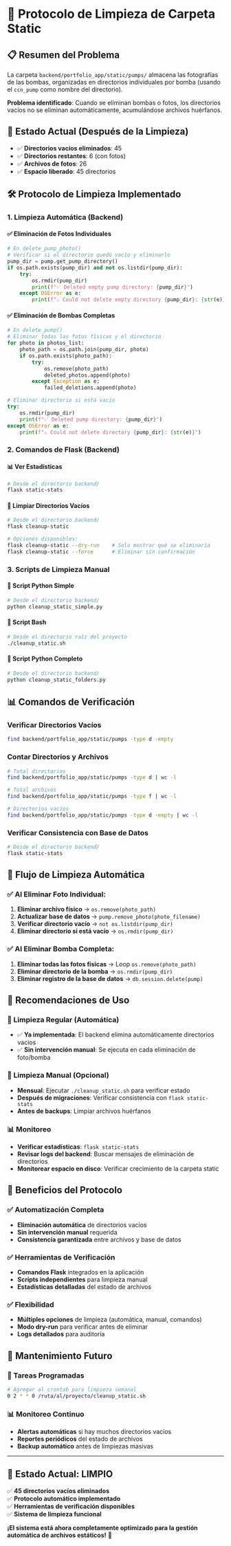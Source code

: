 # 🧹 Protocolo de Limpieza de Carpeta Static

## 📋 **Resumen del Problema**

La carpeta `backend/portfolio_app/static/pumps/` almacena las fotografías de las bombas, organizadas en directorios individuales por bomba (usando el `ccn_pump` como nombre del directorio).

**Problema identificado**: Cuando se eliminan bombas o fotos, los directorios vacíos no se eliminan automáticamente, acumulándose archivos huérfanos.

## 🎯 **Estado Actual (Después de la Limpieza)**

- ✅ **Directorios vacíos eliminados**: 45
- ✅ **Directorios restantes**: 6 (con fotos)
- ✅ **Archivos de fotos**: 26
- ✅ **Espacio liberado**: 45 directorios

## 🛠️ **Protocolo de Limpieza Implementado**

### **1. Limpieza Automática (Backend)**

#### **✅ Eliminación de Fotos Individuales**
```python
# En delete_pump_photo()
# Verificar si el directorio quedó vacío y eliminarlo
pump_dir = pump.get_pump_directory()
if os.path.exists(pump_dir) and not os.listdir(pump_dir):
    try:
        os.rmdir(pump_dir)
        print(f"✅ Deleted empty pump directory: {pump_dir}")
    except OSError as e:
        print(f"⚠️ Could not delete empty directory {pump_dir}: {str(e)}")
```

#### **✅ Eliminación de Bombas Completas**
```python
# En delete_pump()
# Eliminar todas las fotos físicas y el directorio
for photo in photos_list:
    photo_path = os.path.join(pump_dir, photo)
    if os.path.exists(photo_path):
        try:
            os.remove(photo_path)
            deleted_photos.append(photo)
        except Exception as e:
            failed_deletions.append(photo)

# Eliminar directorio si está vacío
try:
    os.rmdir(pump_dir)
    print(f"✅ Deleted pump directory: {pump_dir}")
except OSError as e:
    print(f"⚠️ Could not delete directory {pump_dir}: {str(e)}")
```

### **2. Comandos de Flask (Backend)**

#### **📊 Ver Estadísticas**
```bash
# Desde el directorio backend/
flask static-stats
```

#### **🧹 Limpiar Directorios Vacíos**
```bash
# Desde el directorio backend/
flask cleanup-static

# Opciones disponibles:
flask cleanup-static --dry-run    # Solo mostrar qué se eliminaría
flask cleanup-static --force      # Eliminar sin confirmación
```

### **3. Scripts de Limpieza Manual**

#### **🐍 Script Python Simple**
```bash
# Desde el directorio backend/
python cleanup_static_simple.py
```

#### **🐚 Script Bash**
```bash
# Desde el directorio raíz del proyecto
./cleanup_static.sh
```

#### **🐍 Script Python Completo**
```bash
# Desde el directorio backend/
python cleanup_static_folders.py
```

## 📊 **Comandos de Verificación**

### **Verificar Directorios Vacíos**
```bash
find backend/portfolio_app/static/pumps -type d -empty
```

### **Contar Directorios y Archivos**
```bash
# Total directorios
find backend/portfolio_app/static/pumps -type d | wc -l

# Total archivos
find backend/portfolio_app/static/pumps -type f | wc -l

# Directorios vacíos
find backend/portfolio_app/static/pumps -type d -empty | wc -l
```

### **Verificar Consistencia con Base de Datos**
```bash
# Desde el directorio backend/
flask static-stats
```

## 🔄 **Flujo de Limpieza Automática**

### **✅ Al Eliminar Foto Individual:**
1. **Eliminar archivo físico** → `os.remove(photo_path)`
2. **Actualizar base de datos** → `pump.remove_photo(photo_filename)`
3. **Verificar directorio vacío** → `not os.listdir(pump_dir)`
4. **Eliminar directorio si está vacío** → `os.rmdir(pump_dir)`

### **✅ Al Eliminar Bomba Completa:**
1. **Eliminar todas las fotos físicas** → Loop `os.remove(photo_path)`
2. **Eliminar directorio de la bomba** → `os.rmdir(pump_dir)`
3. **Eliminar registro de la base de datos** → `db.session.delete(pump)`

## 🚀 **Recomendaciones de Uso**

### **🔄 Limpieza Regular (Automática)**
- ✅ **Ya implementada**: El backend elimina automáticamente directorios vacíos
- ✅ **Sin intervención manual**: Se ejecuta en cada eliminación de foto/bomba

### **🧹 Limpieza Manual (Opcional)**
- **Mensual**: Ejecutar `./cleanup_static.sh` para verificar estado
- **Después de migraciones**: Verificar consistencia con `flask static-stats`
- **Antes de backups**: Limpiar archivos huérfanos

### **📊 Monitoreo**
- **Verificar estadísticas**: `flask static-stats`
- **Revisar logs del backend**: Buscar mensajes de eliminación de directorios
- **Monitorear espacio en disco**: Verificar crecimiento de la carpeta static

## 🎯 **Beneficios del Protocolo**

### **✅ Automatización Completa**
- **Eliminación automática** de directorios vacíos
- **Sin intervención manual** requerida
- **Consistencia garantizada** entre archivos y base de datos

### **✅ Herramientas de Verificación**
- **Comandos Flask** integrados en la aplicación
- **Scripts independientes** para limpieza manual
- **Estadísticas detalladas** del estado de archivos

### **✅ Flexibilidad**
- **Múltiples opciones** de limpieza (automática, manual, comandos)
- **Modo dry-run** para verificar antes de eliminar
- **Logs detallados** para auditoría

## 🔧 **Mantenimiento Futuro**

### **📅 Tareas Programadas**
```bash
# Agregar al crontab para limpieza semanal
0 2 * * 0 /ruta/al/proyecto/cleanup_static.sh
```

### **📊 Monitoreo Continuo**
- **Alertas automáticas** si hay muchos directorios vacíos
- **Reportes periódicos** del estado de archivos
- **Backup automático** antes de limpiezas masivas

---

## 🎉 **Estado Actual: LIMPIO**

✅ **45 directorios vacíos eliminados**  
✅ **Protocolo automático implementado**  
✅ **Herramientas de verificación disponibles**  
✅ **Sistema de limpieza funcional**  

**¡El sistema está ahora completamente optimizado para la gestión automática de archivos estáticos!** 🚀 